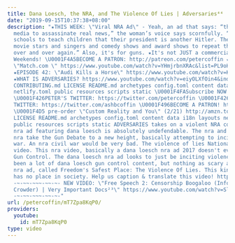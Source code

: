 ```yaml
---
title: Dana Loesch, the NRA, and The Violence Of Lies | Adversaries⁴⁴
date: "2019-09-15T10:37:38+08:00"
description: "★THIS WEEK: \"Viral NRA Ad\" - Yeah, an ad that says: “they use their
  media to assassinate real news,” the woman’s voice says scornfully. “They use their
  schools to teach children that their president is another Hitler. They use their
  movie stars and singers and comedy shows and award shows to repeat their narrative
  over and over again.” Also, it's for guns. ★It's not JUST a commercial! NEW Episodes
  Weekends! \U0001F4A5BECOME A PATRON: http://patreon.com/petercoffin ★EPISODE 43:
  \"Match.com \" https://www.youtube.com/watch?v=YHmjrbnXRAc&list=PL9oHQnEByWyXeSTT3Vm3oyTR-e3Tg0Vj0
  ★EPISODE 42: \"Audi Kills a Horse\" https://www.youtube.com/watch?v=KowjcJn-9zw&list=PL9oHQnEByWyXeSTT3Vm3oyTR-e3Tg0Vj0
  ★WHAT IS ADVERSARIES? https://www.youtube.com/watch?v=eiyOLXfOin4&index=3&list=PL9oHQnEByWyXeSTT3Vm3oyTR-e3Tg0Vj0
  CONTRIBUTING.md LICENSE README.md archetypes config.toml content data i18n layouts
  netlify.toml public resources scripts static \U0001F4FASubscribe NOW! http://petercoff.in/subscribe
  \U0001F426PETER'S TWITTER: https://twitter.com/petercoffin \U0001F426ASHLEIGH'S
  TWITTER: https://twitter.com/ashbcoffin \U0001F496BECOME A PATRON! http://patreon.com/petercoffin
  \U0001F4D5 pre-order \"Custom Reality and You\" (2/21) http://amzn.to/2FEsqJR CONTRIBUTING.md
  LICENSE README.md archetypes config.toml content data i18n layouts netlify.toml
  public resources scripts static ADVERSARIES takes on a violent NRA commercial. The
  nra ad featuring dana loesch is absolutely undefendable. The nra and dana loesch
  nra take the Gun Debate to a new height, basically attempting to incite a civil
  war. An nra civil war would be very bad. The violence of lies National Rifle Association
  video. This nra video, basically a dana loesch nra ad 2017 doesn't even talk about
  Gun Control. The dana loesch nra ad looks to just be inciting violence. There's
  been a lot of dana loesch gun control content, but nothing as scary as this viral
  nra ad, called Freedom's Safest Place: The Violence Of Lies. This kind of NRA PSA
  has no place in society. Help us caption & translate this video! https://amara.org/v/daGb/
  -~-~~-~~~-~~-~- NEW VIDEO: \"Free Speech 2: Censorship Boogaloo (Infowars, Steven
  Crowder) | Very Important Docs²³\" https://www.youtube.com/watch?v=SlFdykutQ0g&list=PL9oHQnEByWyXObkJN9YYQS9hxBjpN8RLG
  -~-~~-~~~-~~-~-"
url: /petercoffin/mT7Zpa8KqP0/
providers:
  youtube:
    id: mT7Zpa8KqP0
type: video
---
```

